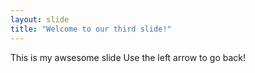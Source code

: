 ```yaml
---
layout: slide
title: "Welcome to our third slide!"
---
```

This is my awsesome slide
Use the left arrow to go back!